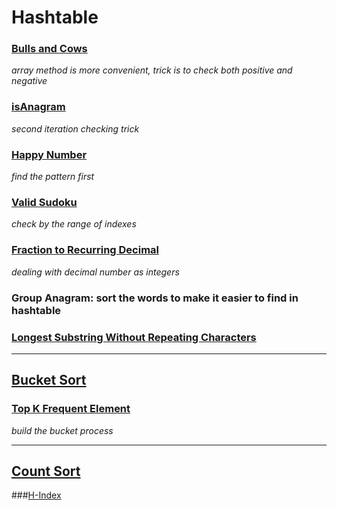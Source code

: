 # Hashtable

### [Bulls and Cows](./bullsandcows.js)

*array method is more convenient, trick is to check both positive and negative*

### [isAnagram](./isAnagram.js)

*second iteration checking trick*

### [Happy Number](./happynumber.js)

*find the pattern first*

### [Valid Sudoku](./validsudoku.js)

*check by the range of indexes*

### [Fraction to Recurring Decimal](./fractorecdeci.js)

*dealing with decimal number as integers*

### Group Anagram: sort the words to make it easier to find in hashtable 

### [Longest Substring Without Repeating Characters](./longestsubstringwithoutrepesatingchars.js)

---
## [Bucket Sort](https://en.wikipedia.org/wiki/Bucket_sort)
### [Top K Frequent Element](./topfreq.js)

*build the bucket process*

---
## [Count Sort](http://www.geeksforgeeks.org/counting-sort/)
###[H-Index](./h-index.js)


